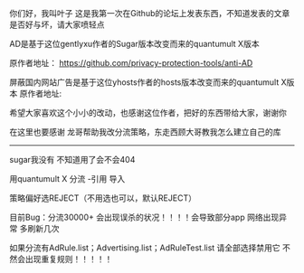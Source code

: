 你们好，我叫叶子 这是我第一次在Github的论坛上发表东西，不知道发表的文章是否好与坏，请大家喷轻点 

AD是基于这位gentlyxu作者的Sugar版本改变而来的quantumult X版本

原作者地址：
https://github.com/privacy-protection-tools/anti-AD

屏蔽国内网站广告是基于这位yhosts作者的hosts版本改变而来的quantumult X版本
原作者地址:

希望大家喜欢这个小小的改动，也感谢这位作者，把好的东西带给大家，谢谢你

在这里也要感谢
龙哥帮助我改分流策略，东走西顾大哥教我怎么建立自己的库

---------------------------------------------------

sugar我没有 不知道用了会不会404

用quantumult X  分流 -引用 导入 

策略偏好选REJECT（不用选也可以，默认REJECT）

目前Bug：分流30000+ 会出现误杀的状况！！！！会导致部分app 网络出现异常 多刷新几次

如果分流有AdRule.list；Advertising.list；AdRuleTest.list 
请全部选择禁用它 不然会出现重复规则！！！！！

